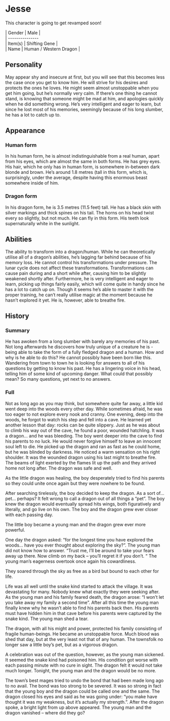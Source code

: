 # Jesse
This character is going to get revamped soon!

 | Gender | Male |                
 | ---------------                
 | Item(s) | Shifting Gene |      
 | Name | Human / Western Dragon |

## Personality
May appear shy and insecure at first, but you will see that this becomes less the case once you get to know him. He will strive for his desires and protects the ones he loves. He might seem almost unstoppable when you get him going, but he’s normally very calm. If there’s one thing he cannot stand, is knowing that someone might be mad at him, and apologies quickly when he did something wrong. He’s very intelligent and eager to learn, but since he lost most of his memories, seemingly because of his long slumber, he has a lot to catch up to.

## Appearance
### Human form
In his human form, he is almost indistinguishable from a real human, apart from his eyes, which are almost the same in both forms. He has grey eyes. His hair, which he only has in human form, is somewhere in-between dark blonde and brown.
He’s around 1.8 metres (tall in this form, which is, surprisingly, under
the average, despite having this enormous beast somewhere inside of him.

### Dragon form
In his dragon form, he is 3.5 metres (11.5 feet) tall. He has a black skin with silver markings and thick spines on his tail. The horns on his head twist every so slightly, but not much. He can fly in this form. His teeth look supernaturally white in the sunlight.

## Abilities
The ability to transform into a dragon/human. While he can
theoretically utilise all of a dragon’s abilities, he’s lagging far behind because of his memory loss. He cannot control his transformations under pressure. The lunar cycle does not affect these transformations. Transformations can cause pain during and a short while after, causing him to be slightly weakened shortly after. Furthermore, he is very intelligent and eager to learn, picking up things fairly
easily, which will come quite in handy since he has a lot to catch up on. Though it seems he’s able to master it with the proper training, he can’t really utilise magic at the moment because he hasn’t explored it yet. He is, however, able to breathe fire.

## History
### Summary
He has awoken from a long slumber with barely any memories of his past. Not long afterwards he discovers how truly unique of a creature he is - being able to take the form of a fully fledged dragon and a human. How and why is he able to do this? He cannot possibly have been born like this. Wandering from town to town he is looking for answers to all of his questions by getting to know his past. He has a lingering voice in his head, telling him of some kind of upcoming danger. What could that possibly mean? So many questions, yet next to no answers.

### Full
Not as long ago as you may think, but somewhere quite far away, a little kid went deep into the woods every other day. While sometimes afraid, he was too eager to not explore every nook and cranny.
One evening, deep into the woods, he forgot to watch his step and fell into a cave. He learned yet another lesson that day: rocks can be quite slippery. Just as he was about to climb his way out of the cave, he found a poor, wounded hatchling. It was a dragon… and he was bleeding. The boy went deeper into the cave to find his parents to no luck. He would never forgive himself to leave an innocent soul left to die. He picked up the dragon and ran as fast as he could home, but he was blinded by darkness. He noticed a warm sensation on his right shoulder. It was the wounded dragon using his last might to breathe fire. The beams of light exerted by the flames lit up the path and they arrived home not long after. The dragon was safe and well.

As the little dragon was healing, the boy desperately tried to find his parents so they could unite once again but they were nowhere to be found.

After searching tirelessly, the boy decided to keep the dragon. As a sort of… pet… perhaps? It felt wrong to call a dragon out of all things a “pet”. The boy knew the dragon would eventually spread hits wings, both figuratively and literally, and go live on his own. The boy and the dragon grew ever closer with each passing day.

The little boy became a young man and the dragon grew ever more powerful.

One day the dragon asked: “for the longest time you have explored the woods… have you ever thought about exploring the sky?”. The young man did not know how to answer. “Trust me, I’ll be around to take your fears away up there. Now climb on my back – you’ll regret it if you don’t. “ The young man’s eagerness overtook once again his cowardliness.

They soared through the sky as free as a bird but bound to each other for life.

Life was all well until the snake kind started to attack the village. It was devastating for many. Nobody knew what exactly they were seeking after. As the young man and his family feared death, the dragon arose: “I won’t let you take away my family a second time”. After all this time the young man finally knew why he wasn’t able to find his parents back then. His parents must have hidden him in that cave before his parents were captured by the snake kind. The young man shed a tear.

The dragon, with all his might and power, protected his family consisting of fragile human-beings. He became an unstoppable force. Much blood was shed that day, but at the very least not that of any human. The townsfolk no longer saw a little boy’s pet, but as a vigorous dragon.

A celebration was out of the question, however, as the young man sickened. It seemed the snake kind had poisoned him. His condition got worse with each passing minute with no cure in sight. The dragon felt it would not take much longer. Tonight, the young man and the dragon would be no more.

The town’s best mages tried to undo the bond that had been made long ago to no avail. The bond was too strong to be severed. It was so strong in fact that the young boy and the dragon could be called one and the same. The dragon closed his eyes and said as he was going under: “you make have thought it was my weakness, but it’s actually my strength.”. After the dragon spoke, a bright light from up above appeared. The young man and the dragon vanished – where did they go?
